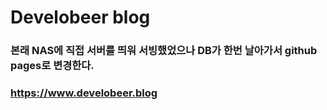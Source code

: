 # Develobeer blog
### 본래 NAS에 직접 서버를 띄워 서빙했었으나 DB가 한번 날아가서 github pages로 변경한다.
### https://www.develobeer.blog